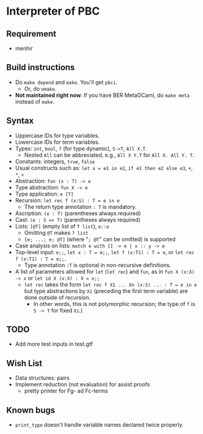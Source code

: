 # Interpreter of PBC

## Requirement

* menhir

## Build instructions

* Do `make depend` and `make`.  You'll get `pbci`.
    * Or, do `omake`.
* __Not maintained right now__: If you have BER MetaOCaml, do `make meta` instead of `make`.

## Syntax

* Uppercase IDs for type variables.
* Lowercase IDs for term variables.
* Types: `int`, `bool`, `?` (for type dynamic), `S->T`, `All X.T`.
    * Nested `All` can be abbreviated, e.g., `All X Y.T` for `All X. All Y. T`.
* Constants: integers, `true`, `false`
* Usual constructs such as: `let x = e1 in e2`, `if e1 then e2 else e3`, `+`, `*`, `<`
* Abstraction: `fun (x : T) -> e`
* Type abstraction: `fun X -> e`
* Type application: `e [T]`
* Recursion: `let rec f (x:S) : T = e in e`
    * The return type annotation `: T` is mandatory.
* Ascription: `(e : T)` (parentheses always required)
* Cast: `(e : S => T)` (parentheses always required)
* Lists: `[@T]` (empty list of `T list`), `e::e`
    * Omitting `@T` makes `? list`
    * `[e; ...; e; @T]` (where "`; @T`" can be omitted) is supported
* Case analysis on lists: `match e with [] -> e | x :: y -> e`
* Top-level input: `e;;`, `let x : T = e;;`, `let f (x:T1) : T = e`, or `let rec f (x:T1) : T = e;;`.
    * Type annotation `:T` is optional in non-recursive definitions.
* A list of parameters allowed for `let` (`let rec`) and `fun`, as in `fun X (x:X) -> x` or `let id X (x:X) : X = x;;`
    * `let rec` takes the form `let rec f X1 ... Xn (x:S) ... : T = e in e` but type abstractions by `Xi` (preceding the first term variable) are done outside of recursion.
        * In other words, this is not polymorphic recursion; the type of `f` is `S -> T` for fixed `Xi`.)

## TODO

* Add more test inputs in test.gtf

## Wish List

* Data structures: pairs
* Implement reduction (not evaluation) for assist proofs
    * pretty printer for Fg- ad Fc-terms

## Known bugs

* `print_type` doesn't handle variable names declared twice properly.
